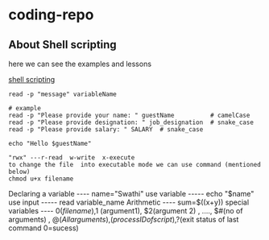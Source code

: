 # coding-repo

## About Shell scripting
here we can see the examples and lessons

[shell scripting](https://github.com/zakeer/shell-scripting/blob/main/examples/example.md)
```
read -p "message" variableName

# example
read -p "Please provide your name: " guestName          # camelCase
read -p "Please provide designation: " job_designation  # snake_case
read -p "Please provide salary: " SALARY  # snake_case

echo "Hello $guestName"
```
```
"rwx" ---r-read  w-write  x-execute
to change the file  into executable mode we can use command (mentioned below)
chmod u+x filename
```

Declaring a variable  ----  name="Swathi"
use variable  ----- echo "$name"
use input ----- read variable_name
Arithmetic  ---- sum=$((x+y))
special variables ---- $0 (filename) ,$1 (argument1), $2(argument 2) , ...., $#(no of arguments) , $@(All arguments) ,$$(process ID of script) ,$?(exit status of last command 0=sucess)
